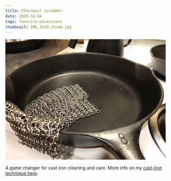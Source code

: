 ```yaml
--- 
title: Chainmail scrubber
date: 2020-10-04
tags: favorite-posessions
thumbnail: IMG_3510_thumb.jpg
---
```

![Chainmail scrubber](/food/cast-iron/default/IMG_3510.jpeg)

A game changer for cast iron cleaning and care. More info on my [cast-iron technique here](/food/cast-iron/).
